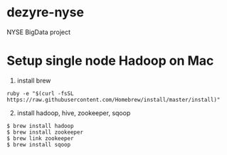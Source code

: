 dezyre-nyse
===========

NYSE BigData project

Setup single node Hadoop on Mac
================================

1. install brew
```
ruby -e "$(curl -fsSL https://raw.githubusercontent.com/Homebrew/install/master/install)"
```

2. install hadoop, hive, zookeeper, sqoop
```
$ brew install hadoop
$ brew install zookeeper
$ brew link zookeeper
$ brew install sqoop
```

